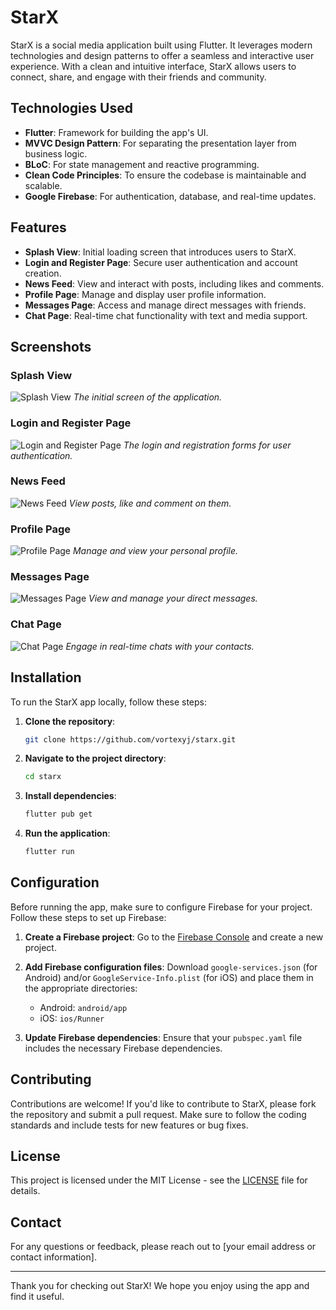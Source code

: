 # StarX

StarX is a social media application built using Flutter. It leverages modern technologies and design patterns to offer a seamless and interactive user experience. With a clean and intuitive interface, StarX allows users to connect, share, and engage with their friends and community.

## Technologies Used

- **Flutter**: Framework for building the app's UI.
- **MVVC Design Pattern**: For separating the presentation layer from business logic.
- **BLoC**: For state management and reactive programming.
- **Clean Code Principles**: To ensure the codebase is maintainable and scalable.
- **Google Firebase**: For authentication, database, and real-time updates.

## Features

- **Splash View**: Initial loading screen that introduces users to StarX.
- **Login and Register Page**: Secure user authentication and account creation.
- **News Feed**: View and interact with posts, including likes and comments.
- **Profile Page**: Manage and display user profile information.
- **Messages Page**: Access and manage direct messages with friends.
- **Chat Page**: Real-time chat functionality with text and media support.

## Screenshots

### Splash View
![Splash View](https://drive.google.com/uc?id=1kFMMx8ePSbXDaFPTuXaXxBbQsfxUd7Jb)
_The initial screen of the application._

### Login and Register Page
![Login and Register Page](https://drive.google.com/uc?id=12siVdGwB_vGNvM0H880odhSXzg_43BSU )
_The login and registration forms for user authentication._

### News Feed
![News Feed](https://drive.google.com/uc?id=1pZDxJXyJNUIxVL3BvlhNRKIf8N6x5NvL)
_View posts, like and comment on them._

### Profile Page
![Profile Page](https://drive.google.com/uc?id=1cnlkyYlOzJ60RnfY-TdMy3iS9anHTSLI)
_Manage and view your personal profile._

### Messages Page
![Messages Page](https://drive.google.com/uc?id=1tydTS_-hwqz1o5PGvXOZnmUoSqR9Q88L)
_View and manage your direct messages._

### Chat Page
![Chat Page](https://drive.google.com/uc?id=1RZ7U0VlvOkH6Ob6eQNSu9UFdNUItAZzj)
_Engage in real-time chats with your contacts._

## Installation

To run the StarX app locally, follow these steps:

1. **Clone the repository**:
    ```bash
    git clone https://github.com/vortexyj/starx.git
    ```

2. **Navigate to the project directory**:
    ```bash
    cd starx
    ```

3. **Install dependencies**:
    ```bash
    flutter pub get
    ```

4. **Run the application**:
    ```bash
    flutter run
    ```

## Configuration

Before running the app, make sure to configure Firebase for your project. Follow these steps to set up Firebase:

1. **Create a Firebase project**: Go to the [Firebase Console](https://console.firebase.google.com/) and create a new project.

2. **Add Firebase configuration files**: Download `google-services.json` (for Android) and/or `GoogleService-Info.plist` (for iOS) and place them in the appropriate directories:
   - Android: `android/app`
   - iOS: `ios/Runner`

3. **Update Firebase dependencies**: Ensure that your `pubspec.yaml` file includes the necessary Firebase dependencies.

## Contributing

Contributions are welcome! If you'd like to contribute to StarX, please fork the repository and submit a pull request. Make sure to follow the coding standards and include tests for new features or bug fixes.

## License

This project is licensed under the MIT License - see the [LICENSE](LICENSE) file for details.

## Contact

For any questions or feedback, please reach out to [your email address or contact information].

---

Thank you for checking out StarX! We hope you enjoy using the app and find it useful.

